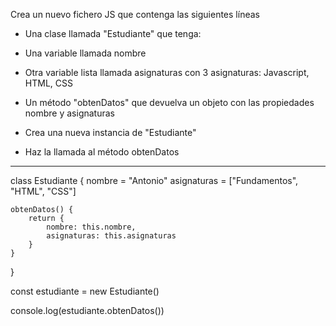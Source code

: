 
Crea un nuevo fichero JS que contenga las siguientes líneas

- Una clase llamada "Estudiante" que tenga:

- Una variable llamada nombre

- Otra variable lista llamada asignaturas con 3 asignaturas: Javascript,
 HTML, CSS

- Un método "obtenDatos" que devuelva un objeto con las propiedades nombre
 y asignaturas

- Crea una nueva instancia de "Estudiante"

- Haz la llamada al método obtenDatos
----------------------------------------------------------------------------
class Estudiante {
    nombre = "Antonio"
    asignaturas = ["Fundamentos", "HTML", "CSS"]

    obtenDatos() {
        return {
            nombre: this.nombre,
            asignaturas: this.asignaturas
        }
    }
}

const estudiante = new Estudiante()

console.log(estudiante.obtenDatos())